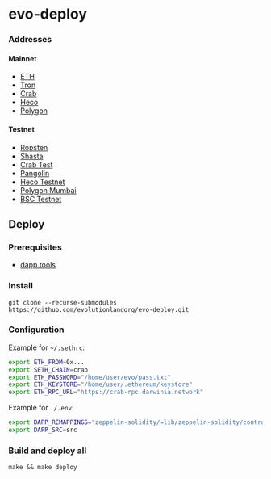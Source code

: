 # evo-deploy

### Addresses

#### Mainnet

- [ETH](./doc/mainnet/ETH.md)
- [Tron](./doc/mainnet/Tron.md)
- [Crab](./doc/mainnet/Crab.md)
- [Heco](./doc/mainnet/Heco.md)
- [Polygon](./doc/mainnet/Polygon.md)

#### Testnet

- [Ropsten](./doc/testnet/Ropsten.md)
- [Shasta](./doc/testnet/Shasta.md)
- [Crab Test](./doc/testnet/CrabTest.md)
- [Pangolin](./doc/testnet/Pangolin.md)
- [Heco Testnet](./doc/testnet/HecoTest.md)
- [Polygon Mumbai](./doc/testnet/Mumbai.md)
- [BSC Testnet](./doc/testnet/BSCTest.md)

## Deploy
### Prerequisites
- [dapp.tools](https://github.com/dapphub/dapptools)

### Install
```
git clone --recurse-submodules https://github.com/evolutionlandorg/evo-deploy.git
```

### Configuration
Example for `~/.sethrc`:
```sh
export ETH_FROM=0x...
export SETH_CHAIN=crab
export ETH_PASSWORD="/home/user/evo/pass.txt"
export ETH_KEYSTORE="/home/user/.ethereum/keystore"
export ETH_RPC_URL="https://crab-rpc.darwinia.network"
```

Example for `./.env`:
```sh
export DAPP_REMAPPINGS="zeppelin-solidity/=lib/zeppelin-solidity/contracts/"
export DAPP_SRC=src
```

### Build and deploy all
```
make && make deploy
```
